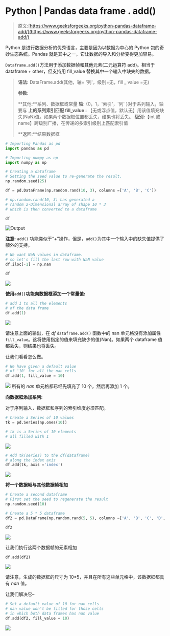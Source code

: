 # Python | Pandas data frame . add()

> 原文:[https://www.geeksforgeeks.org/python-pandas-dataframe-add/](https://www.geeksforgeeks.org/python-pandas-dataframe-add/)

Python 是进行数据分析的优秀语言，主要是因为以数据为中心的 Python 包的奇妙生态系统。Pandas 就是其中之一，它让数据的导入和分析变得更加容易。

`Dataframe.add()`方法用于添加数据帧和其他元素(二元运算符 add)。相当于 dataframe + other，但支持用 fill_value 替换其中一个输入中缺失的数据。

> **语法:** DataFrame.add(其他，轴= '列'，级别=无，fill _ value =无)
> 
> **参数:**
> 
> **其他:**系列、数据框或常量
> **轴:** {0，1，'索引'，'列' }对于系列输入，轴要与
> **上的系列索引匹配 fill_value :** 【无或浮点值，默认无】用该值填充缺失(NaN)值。如果两个数据框位置都丢失，结果也将丢失。
> **级别:**【int 或 name】跨级别广播，在传递的多索引级别上匹配索引值
> 
> **返回:**结果数据框

```py
# Importing Pandas as pd
import pandas as pd

# Importing numpy as np
import numpy as np

# Creating a dataframe
# Setting the seed value to re-generate the result.
np.random.seed(25)

df = pd.DataFrame(np.random.rand(10, 3), columns =['A', 'B', 'C'])

# np.random.rand(10, 3) has generated a
# random 2-Dimensional array of shape 10 * 3
# which is then converted to a dataframe

df
```

![Output](img/04f1f31225d080d53e55fb0cc6fc5e46.png)

**注意:** `add()` 功能类似于“+”操作，但是，`add()`为其中一个输入中的缺失值提供了额外的支持。

```py
# We want NaN values in dataframe. 
# so let's fill the last row with NaN value
df.iloc[-1] = np.nan

df
```

![](img/257a1c48a4bd3f9cb24cf573ed0d78a9.png)

**使用`add()`功能向数据框添加一个常量值:**

```py
# add 1 to all the elements
# of the data frame
df.add(1)

```

![](img/94a940c0f233a35a7fa76851a7e65b20.png)

请注意上面的输出，在 *df* `dataframe.add()` 函数中的 nan 单元格没有添加属性`fill_value`。这将使用指定的值来填充缺少的值(Nan)。如果两个 dataframe 值都丢失，则结果也将丢失。

让我们看看怎么做。

```py
# We have given a default value
# of '10' for all the nan cells
df.add(1, fill_value = 10)
```

![](img/9626f2c6749547970c9a20c07f28ffdc.png)
所有的 *nan* 单元格都已经先填充了 10 个，然后再添加 1 个。

**向数据框添加系列:**

对于序列输入，数据框和序列的索引维度必须匹配。

```py
# Create a Series of 10 values
tk = pd.Series(np.ones(10))

# tk is a Series of 10 elements
# all filled with 1
```

![](img/653b1800f14f572bf2c304970719089a.png)

```py
# Add tk(series) to the df(dataframe)
# along the index axis
df.add(tk, axis ='index')
```

![](img/dbb2a7dfd67cca3784cb89608bd61f9f.png)

**将一个数据帧与其他数据帧相加**

```py
# Create a second dataframe
# First set the seed to regenerate the result
np.random.seed(10)

# Create a 5 * 5 dataframe
df2 = pd.DataFrame(np.random.rand(5, 5), columns =['A', 'B', 'C', 'D', 'E'])

df2
```

![](img/a0a60d4328d60448a95ca22b8ce0f992.png)

让我们执行这两个数据帧的元素相加

```py
df.add(df2)
```

![](img/2e03583e3924638fe5f9946c19888f98.png)

请注意，生成的数据框的尺寸为 10*5，并且在所有这些单元格中，该数据框都具有 *nan* 值。

让我们解决它–

```py
# Set a default value of 10 for nan cells
# nan value won't be filled for those cells
# in which both data frames has nan value
df.add(df2, fill_value = 10)
```

![](img/121f12f18474fa0a0ae1f2c70ffdeaad.png)